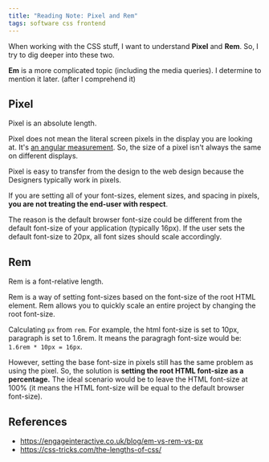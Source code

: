 ```yaml
---
title: "Reading Note: Pixel and Rem"
tags: software css frontend
---
```


When working with the CSS stuff, I want to understand **Pixel** and **Rem**. So, I try to dig deeper into these two.

**Em** is a more complicated topic (including the media queries). I determine to mention it later. (after I comprehend it)

## Pixel

Pixel is an absolute length.

Pixel does not mean the literal screen pixels in the display you are looking at. It's [an angular measurement](http://inamidst.com/stuff/notes/csspx). So, the size of a pixel isn't always the same on different displays.

Pixel is easy to transfer from the design to the web design because the Designers typically work in pixels.

If you are setting all of your font-sizes, element sizes, and spacing in pixels, **you are not treating the end-user with respect**.

The reason is the default browser font-size could be different from the default font-size of your application (typically 16px). If the user sets the default font-size to 20px, all font sizes should scale accordingly.

## Rem

Rem is a font-relative length.

Rem is a way of setting font-sizes based on the font-size of the root HTML element. Rem allows you to quickly scale an entire project by changing the root font-size.

Calculating `px` from `rem`. For example, the html font-size is set to 10px, paragraph is set to 1.6rem. It means the paragragh font-size would be: `1.6rem * 10px = 16px`.

However, setting the base font-size in pixels still has the same problem as using the pixel. So, the solution is **setting the root HTML font-size as a percentage.** The ideal scenario would be to leave the HTML font-size at 100% (it means the HTML font-size will be equal to the default browser font-size).

## References

- <https://engageinteractive.co.uk/blog/em-vs-rem-vs-px>
- <https://css-tricks.com/the-lengths-of-css/>
